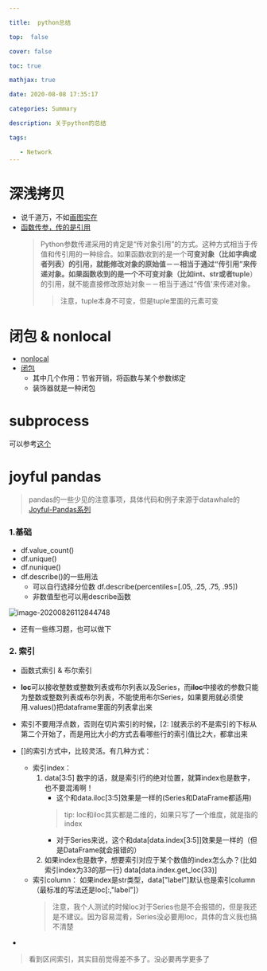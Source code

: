 ```yaml
---

title:  python总结

top:  false

cover: false

toc: true

mathjax: true

date: 2020-08-08 17:35:17

categories: Summary

description: 关于python的总结

tags:

   - Network
---
```



# 深浅拷贝

* 说千道万，不如[画图实在](https://www.bilibili.com/video/BV1cc411h7hd?from=search&seid=1791841689049102336)
* [函数传参，传的是引用](https://www.cnblogs.com/loleina/p/5276918.html)
	> Python参数传递采用的肯定是“传对象引用”的方式。这种方式相当于传值和传引用的一种综合。如果函数收到的是一个**可变对象（比如字典或者列表）**的引用，就能修改对象的原始值－－相当于通过“传引用”来传递对象。如果函数收到的是一个**不可变对象（比如int、str或者tuple**）的引用，就不能直接修改原始对象－－相当于通过“传值'来传递对象。 
	>
	> >  注意，tuple本身不可变，但是tuple里面的元素可变


# 闭包 & nonlocal

* [nonlocal](nonlocal)
* [闭包](https://segmentfault.com/a/1190000004461404)
	* 其中几个作用：节省开销，将函数与某个参数绑定
	* 装饰器就是一种闭包


# subprocess
可以参考[这个](https://blog.csdn.net/a464057216/article/details/47355219)


# joyful pandas
> pandas的一些少见的注意事项，具体代码和例子来源于datawhale的[Joyful-Pandas系列](https://nbviewer.jupyter.org/github/GYHHAHA/Joyful-Pandas/tree/master/)

### 1.基础
* df.value_count()
* df.unique()
* df.nunique()
* df.describe()的一些用法
    * 可以自行选择分位数 df.describe(percentiles=[.05, .25, .75, .95])
    * 非数值型也可以用describe函数

![image-20200826112844748](https://gitee.com/HesyH/Image-Hosting/raw/master/image4typora/202008/26/112845-885917.png)

* 还有一些练习题，也可以做下


### 2. 索引
* 函数式索引 & 布尔索引
* **loc**可以接收整数或整数列表或布尔列表以及Series，而**iloc**中接收的参数只能为整数或整数列表或布尔列表，不能使用布尔Series，如果要用就必须使用.values()把dataframe里面的列表拿出来
* 索引不要用浮点数，否则在切片索引的时候，[2: ]就表示的不是索引的下标从第二个开始了，而是用比大小的方式去看哪些行的索引值比2大，都拿出来
* []的索引方式中，比较灵活。有几种方式：
    * 索引index：
        1. data[3:5] 数字的话，就是索引行的绝对位置，就算index也是数字，也不要混淆啊！
            * 这个和data.iloc[3:5]效果是一样的(Series和DataFrame都适用)
            > tip: loc和iloc其实都是二维的，如果只写了一个维度，就是指的index
            * 对于Series来说，这个和data[data.index[3:5]]效果是一样的（但是DataFrame就会报错的）
        2. 如果index也是数字，想要索引对应于某个数值的index怎么办？(比如索引index为33的那一行)
            data[data.index.get_loc(33)]
    * 索引column：
        如果index是str类型，data["label"]默认也是索引column（最标准的写法还是loc[:,"label"]）
        > 注意，我个人测试的时候loc对于Series也是不会报错的，但是我还是不建议。因为容易混肴，Series没必要用loc，具体的含义我也搞不清楚

* [快速标量索引]:当只需要取一个元素时，at和iat方法能够提供更快的实现
> 看到区间索引，其实目前觉得差不多了。没必要再学更多了